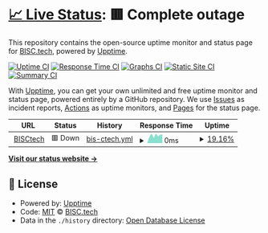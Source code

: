 # [📈 Live Status](https://BISCtech.github.io/biscstatus): <!--live status--> **🟥 Complete outage**

This repository contains the open-source uptime monitor and status page for [BISC.tech](bisc.tech), powered by [Upptime](https://github.com/upptime/upptime).

[![Uptime CI](https://github.com/BISCtech/biscstatus/workflows/Uptime%20CI/badge.svg)](https://github.com/upptime/upptime/actions?query=workflow%3A%22Uptime+CI%22)
[![Response Time CI](https://github.com/BISCtech/biscstatus/workflows/Response%20Time%20CI/badge.svg)](https://github.com/upptime/upptime/actions?query=workflow%3A%22Response+Time+CI%22)
[![Graphs CI](https://github.com/BISCtech/biscstatus/workflows/Graphs%20CI/badge.svg)](https://github.com/upptime/upptime/actions?query=workflow%3A%22Graphs+CI%22)
[![Static Site CI](https://github.com/BISCtech/biscstatus/workflows/Static%20Site%20CI/badge.svg)](https://github.com/upptime/upptime/actions?query=workflow%3A%22Static+Site+CI%22)
[![Summary CI](https://github.com/BISCtech/biscstatus/workflows/Summary%20CI/badge.svg)](https://github.com/upptime/upptime/actions?query=workflow%3A%22Summary+CI%22)

With [Upptime](https://upptime.js.org), you can get your own unlimited and free uptime monitor and status page, powered entirely by a GitHub repository. We use [Issues](https://github.com/BISCtech/biscstatus/issues) as incident reports, [Actions](https://github.com/BISCtech/biscstatus/actions) as uptime monitors, and [Pages](https://BISCtech.github.io/biscstatus) for the status page.

<!--start: status pages-->
<!-- This summary is generated by Upptime (https://github.com/upptime/upptime) -->
<!-- Do not edit this manually, your changes will be overwritten -->
<!-- prettier-ignore -->
| URL | Status | History | Response Time | Uptime |
| --- | ------ | ------- | ------------- | ------ |
| <img alt="" src="https://favicons.githubusercontent.com/bisc.tech" height="13"> [BISCtech](https://bisc.tech) | 🟥 Down | [bis-ctech.yml](https://github.com/BISCtech/biscstatus/commits/master/history/bis-ctech.yml) | <details><summary><img alt="Response time graph" src="./graphs/bis-ctech/response-time-week.png" height="20"> 0ms</summary><br><a href="https://BISCtech.github.io/biscstatus/history/bis-ctech"><img alt="Response time 0" src="https://img.shields.io/endpoint?url=https%3A%2F%2Fraw.githubusercontent.com%2FBISCtech%2Fbiscstatus%2Fmaster%2Fapi%2Fbis-ctech%2Fresponse-time.json"></a><br><a href="https://BISCtech.github.io/biscstatus/history/bis-ctech"><img alt="24-hour response time 0" src="https://img.shields.io/endpoint?url=https%3A%2F%2Fraw.githubusercontent.com%2FBISCtech%2Fbiscstatus%2Fmaster%2Fapi%2Fbis-ctech%2Fresponse-time-day.json"></a><br><a href="https://BISCtech.github.io/biscstatus/history/bis-ctech"><img alt="7-day response time 0" src="https://img.shields.io/endpoint?url=https%3A%2F%2Fraw.githubusercontent.com%2FBISCtech%2Fbiscstatus%2Fmaster%2Fapi%2Fbis-ctech%2Fresponse-time-week.json"></a><br><a href="https://BISCtech.github.io/biscstatus/history/bis-ctech"><img alt="30-day response time 0" src="https://img.shields.io/endpoint?url=https%3A%2F%2Fraw.githubusercontent.com%2FBISCtech%2Fbiscstatus%2Fmaster%2Fapi%2Fbis-ctech%2Fresponse-time-month.json"></a><br><a href="https://BISCtech.github.io/biscstatus/history/bis-ctech"><img alt="1-year response time 0" src="https://img.shields.io/endpoint?url=https%3A%2F%2Fraw.githubusercontent.com%2FBISCtech%2Fbiscstatus%2Fmaster%2Fapi%2Fbis-ctech%2Fresponse-time-year.json"></a></details> | <details><summary><a href="https://BISCtech.github.io/biscstatus/history/bis-ctech">19.16%</a></summary><a href="https://BISCtech.github.io/biscstatus/history/bis-ctech"><img alt="All-time uptime 19.16%" src="https://img.shields.io/endpoint?url=https%3A%2F%2Fraw.githubusercontent.com%2FBISCtech%2Fbiscstatus%2Fmaster%2Fapi%2Fbis-ctech%2Fuptime.json"></a><br><a href="https://BISCtech.github.io/biscstatus/history/bis-ctech"><img alt="24-hour uptime 19.16%" src="https://img.shields.io/endpoint?url=https%3A%2F%2Fraw.githubusercontent.com%2FBISCtech%2Fbiscstatus%2Fmaster%2Fapi%2Fbis-ctech%2Fuptime-day.json"></a><br><a href="https://BISCtech.github.io/biscstatus/history/bis-ctech"><img alt="7-day uptime 19.16%" src="https://img.shields.io/endpoint?url=https%3A%2F%2Fraw.githubusercontent.com%2FBISCtech%2Fbiscstatus%2Fmaster%2Fapi%2Fbis-ctech%2Fuptime-week.json"></a><br><a href="https://BISCtech.github.io/biscstatus/history/bis-ctech"><img alt="30-day uptime 19.16%" src="https://img.shields.io/endpoint?url=https%3A%2F%2Fraw.githubusercontent.com%2FBISCtech%2Fbiscstatus%2Fmaster%2Fapi%2Fbis-ctech%2Fuptime-month.json"></a><br><a href="https://BISCtech.github.io/biscstatus/history/bis-ctech"><img alt="1-year uptime 19.16%" src="https://img.shields.io/endpoint?url=https%3A%2F%2Fraw.githubusercontent.com%2FBISCtech%2Fbiscstatus%2Fmaster%2Fapi%2Fbis-ctech%2Fuptime-year.json"></a></details>

<!--end: status pages-->

[**Visit our status website →**](https://BISCtech.github.io/biscstatus)

## 📄 License

- Powered by: [Upptime](https://github.com/upptime/upptime)
- Code: [MIT](./LICENSE) © [BISC.tech](bisc.tech)
- Data in the `./history` directory: [Open Database License](https://opendatacommons.org/licenses/odbl/1-0/)

